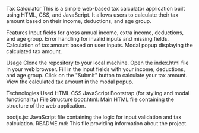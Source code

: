 Tax Calculator
This is a simple web-based tax calculator application built using HTML, CSS, and JavaScript. It allows users to calculate their tax amount based on their income, deductions, and age group.

Features
Input fields for gross annual income, extra income, deductions, and age group.
Error handling for invalid inputs and missing fields.
Calculation of tax amount based on user inputs.
Modal popup displaying the calculated tax amount.

Usage
Clone the repository to your local machine.
Open the index.html file in your web browser.
Fill in the input fields with your income, deductions, and age group.
Click on the "Submit" button to calculate your tax amount.
View the calculated tax amount in the modal popup.

Technologies Used
HTML
CSS
JavaScript
Bootstrap (for styling and modal functionality)
File Structure
boot.html: Main HTML file containing the structure of the web application.

bootjs.js: JavaScript file containing the logic for input validation and tax calculation.
README.md: This file providing information about the project.
